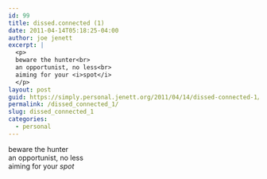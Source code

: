 ```yaml
---
id: 99
title: dissed.connected (1)
date: 2011-04-14T05:18:25-04:00
author: joe jenett
excerpt: |
  <p>
  beware the hunter<br>
  an opportunist, no less<br>
  aiming for your <i>spot</i>
  </p>
layout: post
guid: https://simply.personal.jenett.org/2011/04/14/dissed-connected-1/
permalink: /dissed_connected_1/
slug: dissed_connected_1
categories:
  - personal
---
```

beware the hunter  
an opportunist, no less  
aiming for your _spot_